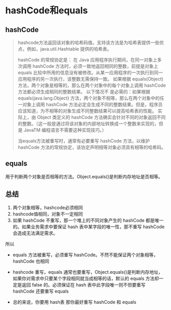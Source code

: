 # hashCode和equals

## hashCode

>hashcode方法返回该对象的哈希码值。支持该方法是为哈希表提供一些优点，例如，java.util.Hashtable 提供的哈希表。 
>
>hashCode 的常规协定是： 
>在 Java 应用程序执行期间，在同一对象上多次调用 hashCode 方法时，必须一致地返回相同的整数，前提是对象上 equals 比较中所用的信息没有被修改。从某一应用程序的一次执行到同一应用程序的另一次执行，该整数无需保持一致。 
>如果根据 equals(Object) 方法，两个对象是相等的，那么在两个对象中的每个对象上调用 hashCode 方法都必须生成相同的整数结果。 
>以下情况不 是必需的：如果根据 equals(java.lang.Object) 方法，两个对象不相等，那么在两个对象中的任一对象上调用 hashCode 方法必定会生成不同的整数结果。但是，程序员应该知道，为不相等的对象生成不同整数结果可以提高哈希表的性能。 
>实际上，由 Object 类定义的 hashCode 方法确实会针对不同的对象返回不同的整数。（这一般是通过将该对象的内部地址转换成一个整数来实现的，但是 JavaTM 编程语言不需要这种实现技巧。） 
>
>当equals方法被重写时，通常有必要重写 hashCode 方法，以维护 hashCode 方法的常规协定，该协定声明相等对象必须具有相等的哈希码。

## equals

用于判断两个对象是否相等的方法。Object.equals()是判断内存地址是否相等。



## 总结

1. 两个对象相等，hashcode必须相同
2. hashcode值相同，对象不一定相同
3. 如果 hashCode 不重写，那一个堆上的不同对象产生的 hashCode 都是唯一的。如果业务需求中要保证 hash 表中某字段的唯一性，那不重写 hashCode 会造成无法满足需求。

所以

- equals 方法被重写，必须重写 hashCode。不然不能保证两个对象相等，hashCode 也相同

- hashcode 重写，equals 通常也要重写，Object.equals()是判断内存地址，如果你对需求中只要某个字段相同就当成相等的话，默认的 equals 方法却一定是返回 false 的。必须保证在 hash 表中此字段唯一则不但要重写 hashCode 还要重写 equals 



- 总的来说，你要用 hash表 那你最好重写 hashCode 和 equals

